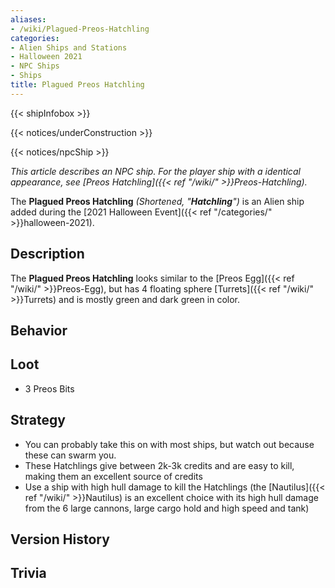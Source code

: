 ```yaml
---
aliases:
- /wiki/Plagued-Preos-Hatchling
categories:
- Alien Ships and Stations
- Halloween 2021
- NPC Ships
- Ships
title: Plagued Preos Hatchling
---  
```


{{< shipInfobox >}}   

{{< notices/underConstruction >}}   

{{< notices/npcShip >}} 

_This article describes an NPC ship. For the player ship with a identical appearance, see [Preos Hatchling]({{< ref "/wiki/" >}}Preos-Hatchling)._

The **Plagued Preos Hatchling** _(Shortened, "**Hatchling**")_ is an Alien ship added during the [2021 Halloween Event]({{< ref "/categories/" >}}halloween-2021). 

## Description

The **Plagued Preos Hatchling** looks similar to the [Preos Egg]({{< ref "/wiki/" >}}Preos-Egg), but has 4 floating sphere [Turrets]({{< ref "/wiki/" >}}Turrets) and is mostly green and dark green in color.

## Behavior

## Loot

- 3 Preos Bits

## Strategy

- You can probably take this on with most ships, but watch out because these can swarm you.
- These Hatchlings give between 2k-3k credits and are easy to kill, making them an excellent source of credits
- Use a ship with high hull damage to kill the Hatchlings (the [Nautilus]({{< ref "/wiki/" >}}Nautilus) is an excellent choice with its high hull damage from the 6 large cannons, large cargo hold and high speed and tank)

## Version History 

## Trivia